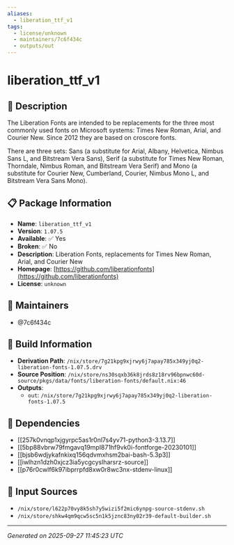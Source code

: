 ```yaml
---
aliases:
  - liberation_ttf_v1
tags:
  - license/unknown
  - maintainers/7c6f434c
  - outputs/out
---
```


# liberation_ttf_v1

## 📝 Description

The Liberation Fonts are intended to be replacements for the three most
commonly used fonts on Microsoft systems: Times New Roman, Arial, and
Courier New. Since 2012 they are based on croscore fonts.

There are three sets: Sans (a substitute for Arial, Albany, Helvetica,
Nimbus Sans L, and Bitstream Vera Sans), Serif (a substitute for Times
New Roman, Thorndale, Nimbus Roman, and Bitstream Vera Serif) and Mono
(a substitute for Courier New, Cumberland, Courier, Nimbus Mono L, and
Bitstream Vera Sans Mono).


## 📋 Package Information

- **Name**: `liberation_ttf_v1`
- **Version**: `1.07.5`
- **Available**: ✅ Yes
- **Broken**: ✅ No
- **Description**: Liberation Fonts, replacements for Times New Roman, Arial, and Courier New
- **Homepage**: [https://github.com/liberationfonts](https://github.com/liberationfonts)
- **License**: `unknown`
## 👥 Maintainers

- @7c6f434c


## 🔧 Build Information

- **Derivation Path**: `/nix/store/7g21kpg9xjrwy6j7apay785x349yj0q2-liberation-fonts-1.07.5.drv`
- **Source Position**: `/nix/store/ns30sqxb36k8jrds8z18rv96bpnwc60d-source/pkgs/data/fonts/liberation-fonts/default.nix:46`
- **Outputs**:
  - `out`:  `/nix/store/7g21kpg9xjrwy6j7apay785x349yj0q2-liberation-fonts-1.07.5`

## 🔗 Dependencies

- [[257k0vnqp1xjgyrpc5as1r0nl7s4yv71-python3-3.13.7]]
- [[5bp88vbrw79fmgavq19mpl871hf9vk0i-fontforge-20230101]]
- [[bjsb6wdjykafnkixq156qdvmxhsm2bai-bash-5.3p3]]
- [[iwlhzn1dzh0xjcz3ia5ycgcyslharsrz-source]]
- [[p76r0cwlf6k97ibprrpfd8xw0r8wc3nx-stdenv-linux]]

## 📁 Input Sources

- `/nix/store/l622p70vy8k5sh7y5wizi5f2mic6ynpg-source-stdenv.sh`
- `/nix/store/shkw4qm9qcw5sc5n1k5jznc83ny02r39-default-builder.sh`

---
*Generated on 2025-09-27 11:45:23 UTC*
